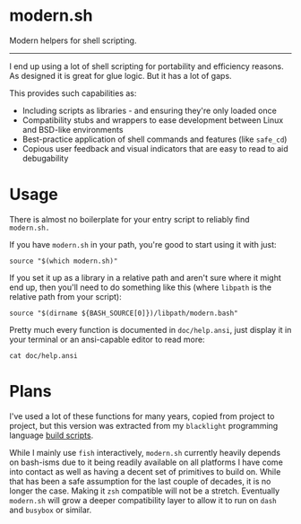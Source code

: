 # modern.sh

Modern helpers for shell scripting.

----

I end up using a lot of shell scripting for portability and efficiency reasons.
As designed it is great for glue logic. But it has a lot of gaps.

This provides such capabilities as:

- Including scripts as libraries - and ensuring they're only loaded once
- Compatibility stubs and wrappers to ease development between Linux and BSD-like environments
- Best-practice application of shell commands and features (like `safe_cd`)
- Copious user feedback and visual indicators that are easy to read to aid debugability

Usage
=====

There is almost no boilerplate for your entry script to reliably find `modern.sh.`

If you have `modern.sh` in your path, you're good to start using it with just:

```shell
source "$(which modern.sh)"
```

If you set it up as a library in a relative path and aren't sure where it might end up, then you'll need to do something like this (where `libpath` is the relative path from your script):

```shell
source "$(dirname ${BASH_SOURCE[0]})/libpath/modern.bash"
```

Pretty much every function is documented in `doc/help.ansi`, just display it in your terminal or an ansi-capable editor to read more:

```shell
cat doc/help.ansi
```

Plans
=====

I've used a lot of these functions for many years, copied from project to project, but this version was extracted from my `blacklight` programming language [build scripts](https://github.com/acook/blacklight/blob/redlight/build/lib/_shared.bash).

While I mainly use `fish` interactively, `modern.sh` currently heavily depends on bash-isms due to it being readily available on all platforms I have come into contact as well as having a decent set of primitives to build on. While that has been a safe assumption for the last couple of decades, it is no longer the case. Making it `zsh` compatible will not be a stretch. Eventually `modern.sh` will grow a deeper compatibility layer to allow it to run on `dash` and `busybox` or similar.

